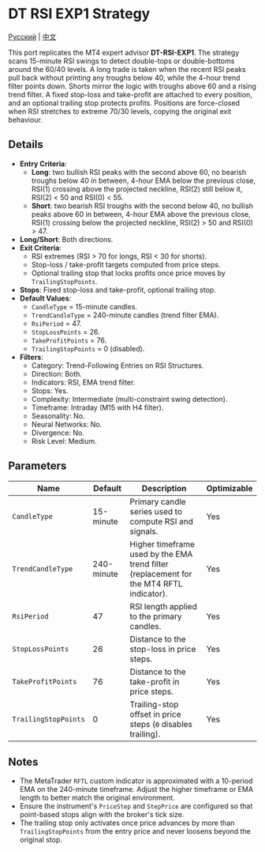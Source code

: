 # DT RSI EXP1 Strategy
[Русский](README_ru.md) | [中文](README_cn.md)

This port replicates the MT4 expert advisor **DT-RSI-EXP1**. The strategy scans 15-minute RSI swings to detect double-tops or double-bottoms around the 60/40 levels. A long trade is taken when the recent RSI peaks pull back without printing any troughs below 40, while the 4-hour trend filter points down. Shorts mirror the logic with troughs above 60 and a rising trend filter. A fixed stop-loss and take-profit are attached to every position, and an optional trailing stop protects profits. Positions are force-closed when RSI stretches to extreme 70/30 levels, copying the original exit behaviour.

## Details

- **Entry Criteria**:
  - **Long**: two bullish RSI peaks with the second above 60, no bearish troughs below 40 in between, 4-hour EMA below the previous close, RSI(1) crossing above the projected neckline, RSI(2) still below it, RSI(2) < 50 and RSI(0) < 55.
  - **Short**: two bearish RSI troughs with the second below 40, no bullish peaks above 60 in between, 4-hour EMA above the previous close, RSI(1) crossing below the projected neckline, RSI(2) > 50 and RSI(0) > 47.
- **Long/Short**: Both directions.
- **Exit Criteria**:
  - RSI extremes (RSI > 70 for longs, RSI < 30 for shorts).
  - Stop-loss / take-profit targets computed from price steps.
  - Optional trailing stop that locks profits once price moves by `TrailingStopPoints`.
- **Stops**: Fixed stop-loss and take-profit, optional trailing stop.
- **Default Values**:
  - `CandleType` = 15-minute candles.
  - `TrendCandleType` = 240-minute candles (trend filter EMA).
  - `RsiPeriod` = 47.
  - `StopLossPoints` = 26.
  - `TakeProfitPoints` = 76.
  - `TrailingStopPoints` = 0 (disabled).
- **Filters**:
  - Category: Trend-Following Entries on RSI Structures.
  - Direction: Both.
  - Indicators: RSI, EMA trend filter.
  - Stops: Yes.
  - Complexity: Intermediate (multi-constraint swing detection).
  - Timeframe: Intraday (M15 with H4 filter).
  - Seasonality: No.
  - Neural Networks: No.
  - Divergence: No.
  - Risk Level: Medium.

## Parameters

| Name | Default | Description | Optimizable |
| ---- | ------- | ----------- | ----------- |
| `CandleType` | 15-minute | Primary candle series used to compute RSI and signals. | Yes |
| `TrendCandleType` | 240-minute | Higher timeframe used by the EMA trend filter (replacement for the MT4 RFTL indicator). | Yes |
| `RsiPeriod` | 47 | RSI length applied to the primary candles. | Yes |
| `StopLossPoints` | 26 | Distance to the stop-loss in price steps. | Yes |
| `TakeProfitPoints` | 76 | Distance to the take-profit in price steps. | Yes |
| `TrailingStopPoints` | 0 | Trailing-stop offset in price steps (`0` disables trailing). | Yes |

## Notes

- The MetaTrader `RFTL` custom indicator is approximated with a 10-period EMA on the 240-minute timeframe. Adjust the higher timeframe or EMA length to better match the original environment.
- Ensure the instrument's `PriceStep` and `StepPrice` are configured so that point-based stops align with the broker's tick size.
- The trailing stop only activates once price advances by more than `TrailingStopPoints` from the entry price and never loosens beyond the original stop.
